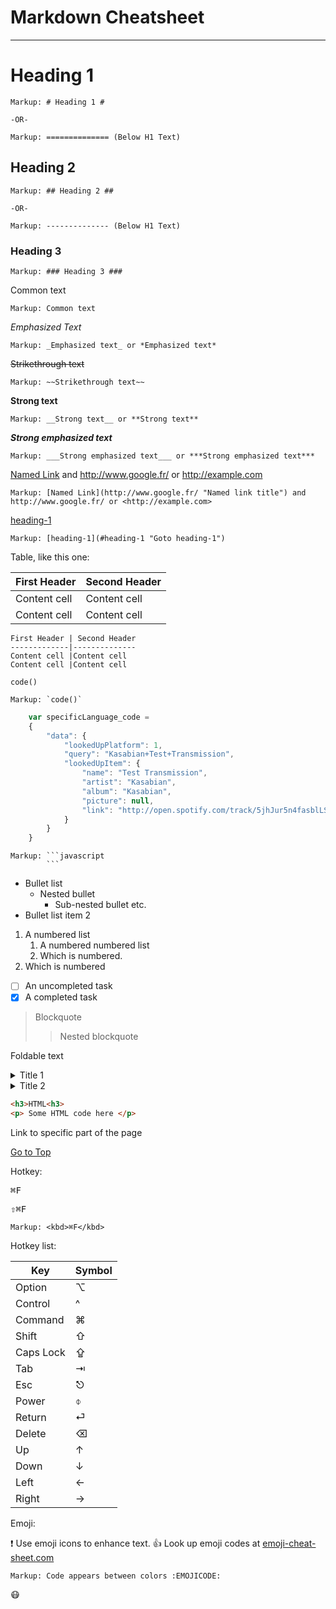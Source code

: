 Markdown Cheatsheet <a name="Top"></a>
===================
----

# Heading 1 #

    Markup: # Heading 1 #

    -OR-

    Markup: ============== (Below H1 Text)

## Heading 2 ##

    Markup: ## Heading 2 ##

    -OR-

    Markup: -------------- (Below H1 Text)

### Heading 3 ###

    Markup: ### Heading 3 ###

Common text

    Markup: Common text

_Emphasized Text_

    Markup: _Emphasized text_ or *Emphasized text*

~~Strikethrough text~~

    Markup: ~~Strikethrough text~~

__Strong text__

    Markup: __Strong text__ or **Strong text**

___Strong emphasized text___

    Markup: ___Strong emphasized text___ or ***Strong emphasized text***

[Named Link](http://www.google.fr/ "Named link title") and http://www.google.fr/ or <http://example.com>

    Markup: [Named Link](http://www.google.fr/ "Named link title") and http://www.google.fr/ or <http://example.com>

[heading-1](#heading-1 "Goto heading-1")

    Markup: [heading-1](#heading-1 "Goto heading-1")

Table, like this one:

First Header | Second Header
-------------|--------------
Content cell |Content cell
Content cell |Content cell

```
First Header | Second Header
-------------|--------------
Content cell |Content cell
Content cell |Content cell
```

`code()`

    Markup: `code()`

```javascript
    var specificLanguage_code =
    {
        "data": {
            "lookedUpPlatform": 1,
            "query": "Kasabian+Test+Transmission",
            "lookedUpItem": {
                "name": "Test Transmission",
                "artist": "Kasabian",
                "album": "Kasabian",
                "picture": null,
                "link": "http://open.spotify.com/track/5jhJur5n4fasblLSCOcrTp"
            }
        }
    }
```

    Markup: ```javascript
            ```

* Bullet list
    * Nested bullet
        * Sub-nested bullet etc.
* Bullet list item 2
1. A numbered list
    1. A numbered numbered list
    2. Which is numbered.
2. Which is numbered

- [ ] An uncompleted task
- [x] A completed task

> Blockquote
>> Nested blockquote

Foldable text

<details>
    <summary>Title 1</summary>
    <p> Content 1 Content 1 Content 1 Content 1 Content 1</p>
</details>
<details>
    <summary>Title 2</summary>
    <p> Content 2 Content 2 Content 2 Content 2 Content 2</p>
</details>

```html
<h3>HTML<h3>
<p> Some HTML code here </p>
```

Link to specific part of the page

[Go to Top](#Top)

Hotkey:

<kbd>⌘F</kbd>

<kbd>⇧⌘F</kbd>

    Markup: <kbd>⌘F</kbd>

Hotkey list:

|Key|Symbol|
|-|-|
|Option|⌥|
|Control|^|
|Command|⌘|
|Shift|⇧|
|Caps Lock|⇪|
|Tab|⇥|
|Esc|⎋|
|Power|⌽|
|Return|⏎|
|Delete|⌫|
|Up|↑|
|Down|↓|
|Left|←|
|Right|→|

Emoji:

:exclamation: Use emoji icons to enhance text. :+1: Look up emoji codes at [emoji-cheat-sheet.com](http://emoji-cheat-sheet.com/)


    Markup: Code appears between colors :EMOJICODE:

:mask:
